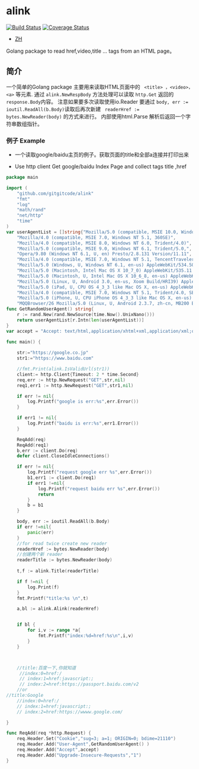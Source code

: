 # alink

[![Build Status](https://travis-ci.org/gitgitcode/alink.svg?branch=master)](https://travis-ci.org/gitgitcode/alink)
[![Coverage Status](https://coveralls.io/repos/github/gitgitcode/alink/badge.svg?branch=master)](https://coveralls.io/github/gitgitcode/alink?branch=master)
- [ZH](#简介)

Golang package to read href,video,title ...  tags from an HTML page。


## 简介

一个简单的Golang package 主要用来读取HTML页面中的 ``` <title> ，<video>，<a>``` 等元素.
通过 ```alink.NewRespBody``` 方法处理可以读取 ```http.Get``` 返回的```response.Body```内容。
注意如果要多次读取使用io.Reader 要通过 ```body, err := ioutil.ReadAll(b.Body)```读取后再次新建 ``` readerHref := bytes.NewReader(body)``` 的方式来进行。
内部使用html.Parse 解析后返回一个字符串数组指针。

### 例子 Example

- 一个读取google/baidu主页的例子。获取页面的title和全部a连接并打印出来

- Use http client Get google/baidu Index Page and collect tags title ,href     

```go
package main

import (
	"github.com/gitgitcode/alink"
	"fmt"
	"log"
	"math/rand"
	"net/http"
	"time"
)
var userAgentList = []string{"Mozilla/5.0 (compatible, MSIE 10.0, Windows NT, DigExt)",
	"Mozilla/4.0 (compatible, MSIE 7.0, Windows NT 5.1, 360SE)",
	"Mozilla/4.0 (compatible, MSIE 8.0, Windows NT 6.0, Trident/4.0)",
	"Mozilla/5.0 (compatible, MSIE 9.0, Windows NT 6.1, Trident/5.0,",
	"Opera/9.80 (Windows NT 6.1, U, en) Presto/2.8.131 Version/11.11",
	"Mozilla/4.0 (compatible, MSIE 7.0, Windows NT 5.1, TencentTraveler 4.0)",
	"Mozilla/5.0 (Windows, U, Windows NT 6.1, en-us) AppleWebKit/534.50 (KHTML, like Gecko) Version/5.1 Safari/534.50",
	"Mozilla/5.0 (Macintosh, Intel Mac OS X 10_7_0) AppleWebKit/535.11 (KHTML, like Gecko) Chrome/17.0.963.56 Safari/535.11",
	"Mozilla/5.0 (Macintosh, U, Intel Mac OS X 10_6_8, en-us) AppleWebKit/534.50 (KHTML, like Gecko) Version/5.1 Safari/534.50",
	"Mozilla/5.0 (Linux, U, Android 3.0, en-us, Xoom Build/HRI39) AppleWebKit/534.13 (KHTML, like Gecko) Version/4.0 Safari/534.13",
	"Mozilla/5.0 (iPad, U, CPU OS 4_3_3 like Mac OS X, en-us) AppleWebKit/533.17.9 (KHTML, like Gecko) Version/5.0.2 Mobile/8J2 Safari/6533.18.5",
	"Mozilla/4.0 (compatible, MSIE 7.0, Windows NT 5.1, Trident/4.0, SE 2.X MetaSr 1.0, SE 2.X MetaSr 1.0, .NET CLR 2.0.50727, SE 2.X MetaSr 1.0)",
	"Mozilla/5.0 (iPhone, U, CPU iPhone OS 4_3_3 like Mac OS X, en-us) AppleWebKit/533.17.9 (KHTML, like Gecko) Version/5.0.2 Mobile/8J2 Safari/6533.18.5",
	"MQQBrowser/26 Mozilla/5.0 (Linux, U, Android 2.3.7, zh-cn, MB200 Build/GRJ22, CyanogenMod-7) AppleWebKit/533.1 (KHTML, like Gecko) Version/4.0 Mobile Safari/533.1"}
func GetRandomUserAgent() string{
	r := rand.New(rand.NewSource(time.Now().UnixNano()))
	return userAgentList[r.Intn(len(userAgentList))]
}
var accept = "Accept: text/html,application/xhtml+xml,application/xml;q=0.9,image/webp,image/apng,*/*;q=0.8,application/signed-exchange;v=b3;q=0.9"

func main() {
	
	str:="https://google.co.jp"
	str1:="https://www.baidu.com"

	//fmt.Print(alink.IsValidUrl(str1))
	client:= http.Client{Timeout: 2 * time.Second}
	req,err := http.NewRequest("GET",str,nil)
	req1,err1 := http.NewRequest("GET",str1,nil)

	if err != nil{
		log.Printf("google is err:%s",err.Error())
	}

	if err1 != nil{
		log.Printf("baidu is err:%s",err1.Error())
	}

	ReqAdd(req)
	ReqAdd(req1)
	b,err := client.Do(req)
	defer client.CloseIdleConnections()

	if err != nil{
		log.Printf("request google err %s",err.Error())
		b1,err1 := client.Do(req1)
		if err1 !=nil{
			log.Printf("request baidu err %s",err.Error())
			return
		}
		b = b1
	}

	body, err := ioutil.ReadAll(b.Body)
	if err !=nil{
		panic(err)
	}
    //for read twice create new reader
	readerHref := bytes.NewReader(body)
    //创建两个新 reader
	readerTitle := bytes.NewReader(body)
    
	t,f := alink.Title(readerTitle)

	if f !=nil {
		log.Print(f)
	}
	fmt.Printf("title:%s \n",t)

	a,bl := alink.Alink(readerHref)


	if bl {
		for i,v := range *a{
			fmt.Printf("index:%d=href:%s\n",i,v)
		}
	}



	//title:百度一下,你就知道
     //index:0=href:/
     // index:1=href:javascript:;
     // index:2=href:https://passport.baidu.com/v2
    //or 	
//title:Google
    //index:0=href:/
    // index:1=href:javascript:;
    // index:2=href:https://wwww.google.com/

}

func ReqAdd(req *http.Request) {
	req.Header.Set("Cookie","sug=3; a=1; ORIGIN=0; bdime=21110")
	req.Header.Add("User-Agent",GetRandomUserAgent() )
	req.Header.Add("Accept",accept)
	req.Header.Add("Upgrade-Insecure-Requests","1")
}

```
